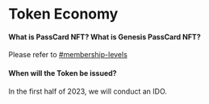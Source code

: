 # Token Economy

#### What is PassCard NFT? What is Genesis PassCard NFT?

Please refer to [#membership-levels](../product-manual/membership-system-and-machine-rights.md#membership-levels "mention")&#x20;

#### When will the Token be issued?

In the first half of 2023, we will conduct an IDO.